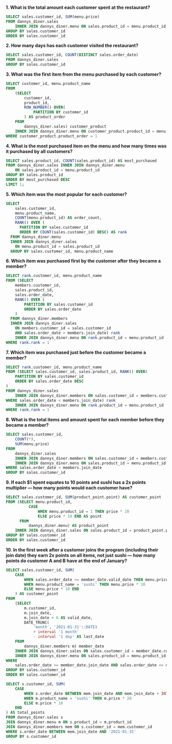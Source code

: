**1. What is the total amount each customer spent at the restaurant?**

```sql
SELECT sales.customer_id, SUM(menu.price)
FROM dannys_diner.sales
	INNER JOIN dannys_diner.menu ON sales.product_id = menu.product_id
GROUP BY sales.customer_id
ORDER BY sales.customer_id
```

**2. How many days has each customer visited the restaurant?**

```sql
SELECT sales.customer_id, COUNT(DISTINCT sales.order_date)
FROM dannys_diner.sales
GROUP BY sales.customer_id
```

**3. What was the first item from the menu purchased by each customer?**

```sql
SELECT customer_id, menu.product_name
FROM
    (SELECT
        customer_id,
        product_id,
        ROW_NUMBER() OVER(
            PARTITION BY customer_id
        ) AS product_order
    FROM
        dannys_diner.sales) customer_product
    INNER JOIN dannys_diner.menu ON customer_product.product_id = menu.product_id
WHERE customer_product.product_order = 1
```

**4. What is the most purchased item on the menu and how many times was it purchased by all customers?**

```sql
SELECT sales.product_id, COUNT(sales.product_id) AS most_purchased
FROM dannys_diner.sales INNER JOIN dannys_diner.menu
	ON sales.product_id = menu.product_id
GROUP BY sales.product_id
ORDER BY most_purchased DESC
LIMIT 1;
```

**5. Which item was the most popular for each customer?**

```sql
SELECT
    sales.customer_id,
    menu.product_name,
    COUNT(menu.product_id) AS order_count,
    RANK() OVER (
      PARTITION BY sales.customer_id
      ORDER BY COUNT(sales.customer_id) DESC) AS rank
  FROM dannys_diner.menu
  INNER JOIN dannys_diner.sales
    ON menu.product_id = sales.product_id
  GROUP BY sales.customer_id, menu.product_name
```

**6. Which item was purchased first by the customer after they became a member?**

```sql
SELECT rank.customer_id, menu.product_name
FROM (SELECT
    members.customer_id,
    sales.product_id,
    sales.order_date,
    RANK() OVER (
    	PARTITION BY sales.customer_id
      	ORDER BY sales.order_date
    )
  FROM dannys_diner.members
  INNER JOIN dannys_diner.sales
    ON members.customer_id = sales.customer_id
    AND sales.order_date > members.join_date) rank
    INNER JOIN dannys_diner.menu ON rank.product_id = menu.product_id
WHERE rank.rank = 1
```

**7. Which item was purchased just before the customer became a member?**

```sql
SELECT rank.customer_id, menu.product_name
FROM (SELECT sales.customer_id, sales.product_id, RANK() OVER(
	PARTITION BY sales.customer_id
  	ORDER BY sales.order_date DESC
)
FROM dannys_diner.sales
	INNER JOIN dannys_diner.members ON sales.customer_id = members.customer_id
WHERE sales.order_date < members.join_date) rank
	INNER JOIN dannys_diner.menu ON rank.product_id = menu.product_id
WHERE rank.rank = 1
```

**8. What is the total items and amount spent for each member before they became a member?**

```sql
SELECT sales.customer_id,
	COUNT(*),
    SUM(menu.price)
FROM
	dannys_diner.sales
    INNER JOIN dannys_diner.members ON sales.customer_id = members.customer_id
    INNER JOIN dannys_diner.menu ON sales.product_id = menu.product_id
WHERE sales.order_date < members.join_date
GROUP BY sales.customer_id
```

**9. If each $1 spent equates to 10 points and sushi has a 2x points multiplier — how many points would each customer have?**

```sql
SELECT sales.customer_id, SUM(product_point.point) AS customer_point
FROM (SELECT menu.product_id,
          CASE
              WHEN menu.product_id = 1 THEN price * 20
              ELSE price * 10 END AS point
      FROM
          dannys_diner.menu) AS product_point
    INNER JOIN dannys_diner.sales ON sales.product_id = product_point.product_id
GROUP BY sales.customer_id
ORDER BY sales.customer_id
```

**10. In the first week after a customer joins the program (including their join date) they earn 2x points on all items, not just sushi — how many points do customer A and B have at the end of January?**

```sql
SELECT sales.customer_id, SUM(
	CASE
  		WHEN sales.order_date <= member_date.valid_date THEN menu.price * 20
  		WHEN menu.product_name = 'sushi' THEN menu.price * 20
  		ELSE menu.price * 10 END
	) AS customer_point
FROM
    (SELECT
        m.customer_id,
        m.join_date,
        m.join_date + 6 AS valid_date,
        DATE_TRUNC(
            'month', '2021-01-31'::DATE)
            + interval '1 month'
            - interval '1 day' AS last_date
    FROM
        dannys_diner.members m) member_date
    INNER JOIN dannys_diner.sales ON sales.customer_id = member_date.customer_id
  	INNER JOIN dannys_diner.menu ON sales.product_id = menu.product_id
WHERE
	sales.order_date >= member_date.join_date AND sales.order_date <= member_date.last_date
GROUP BY sales.customer_id
ORDER BY sales.customer_id

SELECT s.customer_id, SUM(
    CASE
        WHEN s.order_date BETWEEN mem.join_date AND mem.join_date + INTERVAL '6 days' THEN m.price * 20
        WHEN m.product_name = 'sushi' THEN m.price * 20
        ELSE m.price * 10
    END
) AS total_points
FROM dannys_diner.sales s
JOIN dannys_diner.menu m ON s.product_id = m.product_id
JOIN dannys_diner.members mem ON s.customer_id = mem.customer_id
WHERE s.order_date BETWEEN mem.join_date AND '2021-01-31'
GROUP BY s.customer_id
```
